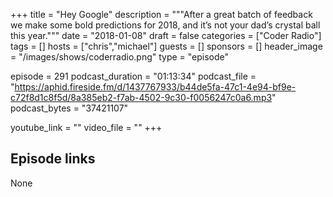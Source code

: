 +++
title = "Hey Google"
description = """After a great batch of feedback we make some bold predictions for 2018, and it’s not your dad’s crystal ball this year."""
date = "2018-01-08"
draft = false
categories = ["Coder Radio"]
tags = []
hosts = ["chris","michael"]
guests = []
sponsors = []
header_image = "/images/shows/coderradio.png"
type = "episode"

episode = 291
podcast_duration = "01:13:34"
podcast_file = "https://aphid.fireside.fm/d/1437767933/b44de5fa-47c1-4e94-bf9e-c72f8d1c8f5d/8a385eb2-f7ab-4502-9c30-f0056247c0a6.mp3"
podcast_bytes = "37421107"

youtube_link = ""
video_file = ""
+++

## Episode links

None

